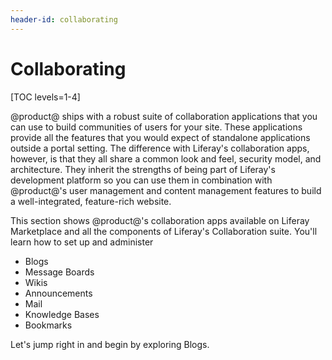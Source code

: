 ```yaml
---
header-id: collaborating
---
```


# Collaborating

[TOC levels=1-4]

@product@ ships with a robust suite of collaboration applications that you
can use to build communities of users for your site. These applications provide
all the features that you would expect of standalone applications outside a
portal setting. The difference with Liferay's collaboration apps, however, is
that they all share a common look and feel, security model, and architecture.
They inherit the strengths of being part of Liferay's development platform so
you can use them in combination with @product@'s user management and
content management features to build a well-integrated, feature-rich website.

This section shows @product@'s collaboration apps available on Liferay
Marketplace and all the components of Liferay's Collaboration suite. You'll
learn how to set up and administer

-   Blogs
-   Message Boards
-   Wikis
-   Announcements
-   Mail
-   Knowledge Bases
-   Bookmarks

Let's jump right in and begin by exploring Blogs.
